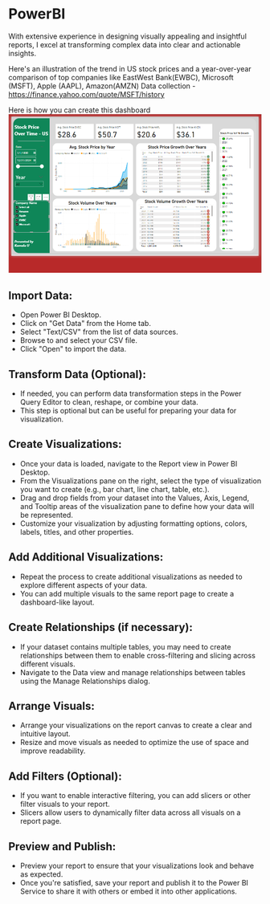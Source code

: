 # PowerBI
With extensive experience in designing visually appealing and insightful reports, I excel at transforming complex data into clear and actionable insights.

Here's an illustration of the trend in US stock prices and a year-over-year comparison of top companies like EastWest Bank(EWBC), Microsoft (MSFT), Apple (AAPL), Amazon(AMZN)
Data collection - https://finance.yahoo.com/quote/MSFT/history


Here is how you can create this dashboard 
![Alt Text](https://github.com/Uppalapa/PowerBI/blob/main/PowerBi%20dashboard%20jpg.PNG)
## Import Data:
* Open Power BI Desktop.
* Click on "Get Data" from the Home tab.
* Select "Text/CSV" from the list of data sources.
* Browse to and select your CSV file.
* Click "Open" to import the data.
## Transform Data (Optional):
* If needed, you can perform data transformation steps in the Power Query Editor to clean, reshape, or combine your data.
* This step is optional but can be useful for preparing your data for visualization.
## Create Visualizations:
* Once your data is loaded, navigate to the Report view in Power BI Desktop.
* From the Visualizations pane on the right, select the type of visualization you want to create (e.g., bar chart, line chart, table, etc.).
* Drag and drop fields from your dataset into the Values, Axis, Legend, and Tooltip areas of the visualization pane to define how your data will be represented.
* Customize your visualization by adjusting formatting options, colors, labels, titles, and other properties.
## Add Additional Visualizations:
* Repeat the process to create additional visualizations as needed to explore different aspects of your data.
* You can add multiple visuals to the same report page to create a dashboard-like layout.
## Create Relationships (if necessary):
* If your dataset contains multiple tables, you may need to create relationships between them to enable cross-filtering and slicing across different visuals.
* Navigate to the Data view and manage relationships between tables using the Manage Relationships dialog.
## Arrange Visuals:
* Arrange your visualizations on the report canvas to create a clear and intuitive layout.
* Resize and move visuals as needed to optimize the use of space and improve readability.
## Add Filters (Optional):
* If you want to enable interactive filtering, you can add slicers or other filter visuals to your report.
* Slicers allow users to dynamically filter data across all visuals on a report page.
## Preview and Publish:
* Preview your report to ensure that your visualizations look and behave as expected.
* Once you're satisfied, save your report and publish it to the Power BI Service to share it with others or embed it into other applications.
